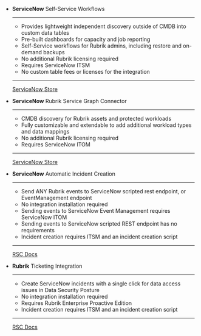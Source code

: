 - **ServiceNow** Self-Service Workflows

  ______________________________________________________________________

  - Provides lightweight independent discovery outside of CMDB into custom data tables
  - Pre-built dashboards for capacity and job reporting
  - Self-Service workflows for Rubrik admins, including restore and on-demand backups
  - No additional Rubrik licensing required
  - Requires ServiceNow ITSM
  - No custom table fees or licenses for the integration

  ______________________________________________________________________

  [ServiceNow Store](https://store.servicenow.com/sn_appstore_store.do#!/store/application/58f5fd3d1b96595078024157dc4bcbac)

- **ServiceNow** Rubrik Service Graph Connector

  ______________________________________________________________________

  - CMDB discovery for Rubrik assets and protected workloads
  - Fully customizable and extendable to add additional workload types and data mappings
  - No additional Rubrik licensing required
  - Requires ServiceNow ITOM

  ______________________________________________________________________

  [ServiceNow Store](https://store.servicenow.com/sn_appstore_store.do#!/store/application/22ae5ac7c34d1a90c6a1bf12b401314a)

- **ServiceNow** Automatic Incident Creation

  ______________________________________________________________________

  - Send ANY Rubrik events to ServiceNow scripted rest endpoint, or EventManagement endpoint
  - No integration installation required
  - Sending events to ServiceNow Event Management requires ServiceNow ITOM
  - Sending events to ServiceNow scripted REST endpoint has no requirements
  - Incident creation requires ITSM and an incident creation script

  ______________________________________________________________________

  [RSC Docs](https://docs.rubrik.com/en-us/saas/saas/common/configuring_servicenow_create_incident.html)

- **Rubrik** Ticketing Integration

  ______________________________________________________________________

  - Create ServiceNow incidents with a single click for data access issues in Data Security Posture
  - No integration installation required
  - Requires Rubrik Enterprise Proactive Edition
  - Incident creation requires ITSM and an incident creation script

  ______________________________________________________________________

  [RSC Docs](https://docs.rubrik.com/en-us/saas/saas/servicenow_integration_rsc.html)
